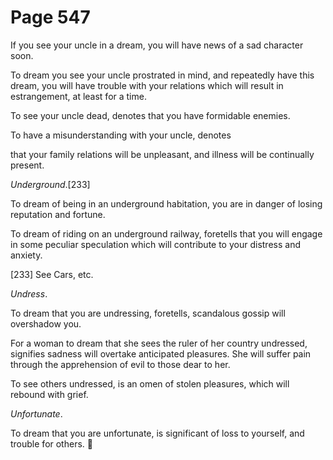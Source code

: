 # Page 547
If you see your uncle in a dream, you will have news of a sad character soon.


To dream you see your uncle prostrated in mind, and repeatedly
have this dream, you will have trouble with your relations
which will result in estrangement, at least for a time.


To see your uncle dead, denotes that you have formidable enemies.


To have a misunderstanding with your uncle, denotes


that your family relations will be unpleasant, and illness
will be continually present.


_Underground_.[233]


To dream of being in an underground habitation, you are in danger
of losing reputation and fortune.


To dream of riding on an underground railway, foretells that you
will engage in some peculiar speculation which will contribute
to your distress and anxiety.



[233] See Cars, etc.


_Undress_.


To dream that you are undressing, foretells, scandalous gossip
will overshadow you.


For a woman to dream that she sees the ruler of her country undressed,
signifies sadness will overtake anticipated pleasures.
She will suffer pain through the apprehension of evil to those
dear to her.


To see others undressed, is an omen of stolen pleasures,
which will rebound with grief.


_Unfortunate_.


To dream that you are unfortunate, is significant of loss to yourself,
and trouble for others.
